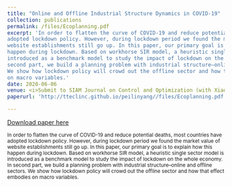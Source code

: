 ```yaml
---
title: "Online and Offline Industrial Structure Dynamics in COVID-19"
collection: publications
permalink: /files/Ecoplanning.pdf
excerpt: 'In order to flatten the curve of COVID-19 and reduce potential deaths, most countries have
adopted lockdown policy. However, during lockdown period we found the market value of
website establishments still go up. In this paper, our primary goal is to explain how this
happen during lockdown. Based on workhorse SIR model, a heuristic single sector model is
introduced as a benchmark model to study the impact of lockdown on the whole economy. In
second part, we build a planning problem with industrial structure–online and offline sectors.
We show how lockdown policy will crowd out the offline sector and how that effect embodies
on macro variables.'
date: 2020-06-06
venue: <i>Submit to SIAM Journal on Control and Optimization (with Xiaowei Chen)</i>
paperurl: 'http://tteclinc.github.io/peilinyang//files/Ecoplanning.pdf'

---
```


[Download paper here](http://tteclinc.github.io/peilinyang//files/Ecoplanning.pdf)

<small>In order to flatten the curve of COVID-19 and reduce potential deaths, most countries have
adopted lockdown policy. However, during lockdown period we found the market value of
website establishments still go up. In this paper, our primary goal is to explain how this
happen during lockdown. Based on workhorse SIR model, a heuristic single sector model is
introduced as a benchmark model to study the impact of lockdown on the whole economy. In
second part, we build a planning problem with industrial structure–online and offline sectors.
We show how lockdown policy will crowd out the offline sector and how that effect embodies
on macro variables.</small>
